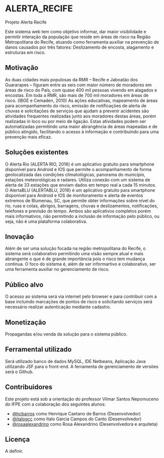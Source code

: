 # ALERTA_RECIFE
Projeto Alerta Recife

Este sistema web tem como objetivo informar, dar maior visibilidade e permitir interação da população que reside em áreas de risco na Região Metropolitana do Recife, atuando como ferramenta auxiliar na prevenção de danos causados por três fatores: Deslizamento de encosta, alagamento e estruturas em risco.

## Motivação
As duas cidades mais populosas da RMR – Recife e Jaboatão dos Guararapes – figuram entre as seis com maior número de moradores em áreas de risco do País, com quase 400 mil pessoas vivendo em alagados e encostas. Em toda a RMR, são mais de 700 mil moradores em áreas de risco. (IBGE e Cemaden, 2010)
As ações educativas, mapeamento de áreas para acompanhamento do risco, emissão de notificações de alerta de chuvas e solicitações de serviços que ajudam a prevenir acidentes são atividades frequentes realizadas junto aos moradores destas áreas, porém realizadas in loco ou por meio de ligação. Estas atividades podem ser automatizadas permitindo uma maior abrangência de áreas mapeadas e de público atingido, facilitando o acesso à informação e contribuindo para uma prevenção mais eficaz.

## Soluções existentes
O Alerta Rio (ALERTA RIO, 2016) é um aplicativo gratuito para smartphone disponível para Android e IOS que permite o acompanhamento de forma geolocalizada das condições climatológicas, panorama do município, estações meteorológicas e radares. Utiliza conexão com um sistema de alerta de 33 estações que enviam dados em tempo real a cada 15 minutos.
O AlertaBLU (ALERTABLU, 2016) é um aplicativo gratuito para smartphone disponível para Android e IOS de monitoramento e alerta de eventos extremos de Blumenau, SC, que permite obter informações sobre nível do rio, ruas e cotas, abrigos, barragens, chuvas e deslizamentos, notificações, telefones e previsão do tempo. 
Ambos são aplicativos completos porém mais informativos, não permitindo a inclusão de informação pelo público, ou seja, não é uma plataforma colaborativa.

## Inovação
Além de ser uma solução focada na região metropolitana do Recife, o sistema será colaborativo permitindo uma visão sempre atual e mais abrangente o que é de grande importância pois o risco tem mudança contínua. O foco do sistema é, além de ser informartivo e colaborativo, ser uma ferramenta auxiliar no gerenciamento de risco.

## Público alvo
O acesso ao sistema será via internet pelo browser e para contribuir com a base incluindo marcações de pontos de risco e solicitando serviços será necessário realizar autenticação mediante cadastro.

## Monetização
Propagandas e/ou venda da solução para o sistema público.

## Ferramental utilizado
Será utilizado banco de dados MySQL, IDE Netbeans, Aplicação Java utilizando JSF para o front-end. A ferramenta de gerenciamento de versões será o Github.

## Contribuidores
Este projeto está sob a orientação do professor Vilmar Santos Nepomuceno do IFPE com a colaboração dos seguintes alunos:
- [@hcbarros](https://github.com/hcbarros) como Henrique Caetano de Barros
(Desenvolvedor)
- [@italogcc](https://github.com/italogcc) como Italo Garcia Campos do Canto
(Desenvolvedor)
- [@rosaalexandrino](https://github.com/rosaalexandrino) como Rosa Alexandrino
(Desenvolvedora e arquiteta)

## Licença
A definir.
